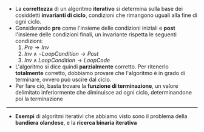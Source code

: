* La __correttezza__ di un algoritmo __iterativo__ si determina sulla base dei cosiddetti __invarianti di ciclo__, condizioni che rimangono uguali alla fine di ogni ciclo.
* Considerando __pre__ come l'insieme delle condizioni iniziali e __post__ l'insieme delle condizioni finali, un invariante rispetta le seguenti condizioni:
	1. $Pre \to Inv$ 
	2. $Inv \land \neg LoopCondition \to Post$ 
	3.  $Inv \land LoopCondition \to LoopCode$ 
* L'algoritmo si dice quindi __parzialmente__ corretto. Per ritenerlo __totalmente__ corretto, dobbiamo provare che l'algoritmo è in grado di terminare, ovvero può uscire dal ciclo. 
* Per fare ciò, basta trovare la __funzione di terminazione__, un valore delimitato inferiormente che diminuisce ad ogni ciclo, determinandone poi la terminazione
---
* __Esempi__ di algoritmi iterativi che abbiamo visto sono il problema della __bandiera__ __olandese__, e la __ricerca binaria iterativa__